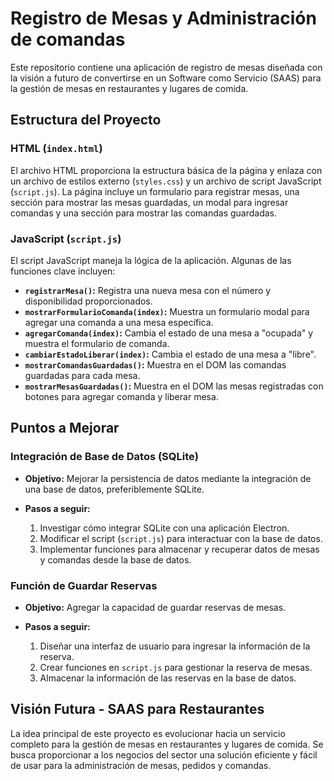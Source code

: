 # Registro de Mesas y Administración de comandas

Este repositorio contiene una aplicación de registro de mesas diseñada con la visión a futuro de convertirse en un Software como Servicio (SAAS) para la gestión de mesas en restaurantes y lugares de comida.

## Estructura del Proyecto

### HTML (`index.html`)

El archivo HTML proporciona la estructura básica de la página y enlaza con un archivo de estilos externo (`styles.css`) y un archivo de script JavaScript (`script.js`). La página incluye un formulario para registrar mesas, una sección para mostrar las mesas guardadas, un modal para ingresar comandas y una sección para mostrar las comandas guardadas.

### JavaScript (`script.js`)

El script JavaScript maneja la lógica de la aplicación. Algunas de las funciones clave incluyen:

- **`registrarMesa()`:** Registra una nueva mesa con el número y disponibilidad proporcionados.
- **`mostrarFormularioComanda(index)`:** Muestra un formulario modal para agregar una comanda a una mesa específica.
- **`agregarComanda(index)`:** Cambia el estado de una mesa a "ocupada" y muestra el formulario de comanda.
- **`cambiarEstadoLiberar(index)`:** Cambia el estado de una mesa a "libre".
- **`mostrarComandasGuardadas()`:** Muestra en el DOM las comandas guardadas para cada mesa.
- **`mostrarMesasGuardadas()`:** Muestra en el DOM las mesas registradas con botones para agregar comanda y liberar mesa.

## Puntos a Mejorar

### Integración de Base de Datos (SQLite)

- **Objetivo:** Mejorar la persistencia de datos mediante la integración de una base de datos, preferiblemente SQLite.
  
- **Pasos a seguir:**
  1. Investigar cómo integrar SQLite con una aplicación Electron.
  2. Modificar el script (`script.js`) para interactuar con la base de datos.
  3. Implementar funciones para almacenar y recuperar datos de mesas y comandas desde la base de datos.

### Función de Guardar Reservas

- **Objetivo:** Agregar la capacidad de guardar reservas de mesas.

- **Pasos a seguir:**
  1. Diseñar una interfaz de usuario para ingresar la información de la reserva.
  2. Crear funciones en `script.js` para gestionar la reserva de mesas.
  3. Almacenar la información de las reservas en la base de datos.


## Visión Futura - SAAS para Restaurantes

La idea principal de este proyecto es evolucionar hacia un servicio completo para la gestión de mesas en restaurantes y lugares de comida. Se busca proporcionar a los negocios del sector una solución eficiente y fácil de usar para la administración de mesas, pedidos y comandas.

